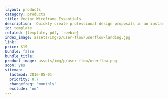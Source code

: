 ```yaml
---
layout: products
category: products
title: Vector Wireframe Essentials
description:  Quickly create professional design proposals in an instant. You can save tons of time not having to design your proposals every time. Having a reuseable template will not only help you close clients faster, but make sure that you're proposals are hitting all the points a client needs.
id: template
related: [template, pdf, freebie]
index_image: assets/img/p/user-flow/userflow-landing.jpg
link:
price: $19
bundle: false
bundle_title:
product_image: assets/img/p/user-flow/userflow.png
soon: yes
sitemap:
  lastmod: 2016-05-01
  priority: 0.7
  changefreq: 'monthly'
  exclude: 'no'
---
```

